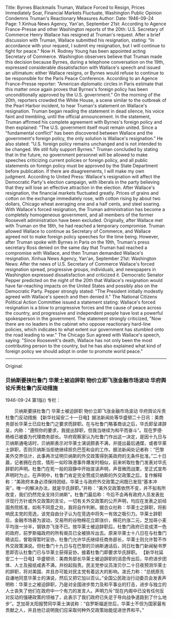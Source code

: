 Title: Byrnes Blackmails Truman, Wallace Forced to Resign, Prices Immediately Soar, Financial Markets Fluctuate, Washington Public Opinion Condemns Truman's Reactionary Measures
Author:
Date: 1946-09-24
Page: 1
Xinhua News Agency, Yan'an, September 21st: According to Agence France-Presse and other Washington reports of the 20th: U.S. Secretary of Commerce Henry Wallace has resigned at Truman's request. After a brief discussion with Truman, Wallace submitted his resignation, stating: "In accordance with your request, I submit my resignation, but I will continue to fight for peace." Now H. Rodney Young has been appointed acting Secretary of Commerce. Washington observers believe that Truman made this decision because Byrnes, during a telephone conversation on the 19th, expressed considerable dissatisfaction with Wallace's speech and issued an ultimatum: either Wallace resigns, or Byrnes would refuse to continue to be responsible for the Paris Peace Conference. According to an Agence France-Presse reporter: "American diplomatic circles in Paris estimate that this matter once again proves that Byrnes's foreign policy has been unconditionally approved by the U.S. government." On the morning of the 20th, reporters crowded the White House, a scene similar to the outbreak of the Pearl Harbor incident, to hear Truman's statement on Wallace's resignation. Truman began reading the statement in dead silence, his voice faint and trembling, until the official announcement. In the statement, Truman affirmed his complete agreement with Byrnes's foreign policy and then explained: "The U.S. government itself must remain united. Since a "fundamental conflict" has been discovered between Wallace and the government's foreign policy, the only solution is Wallace's resignation." He also stated: "U.S. foreign policy remains unchanged and is not intended to be changed. We still fully support Byrnes." Truman concluded by stating that in the future, no government personnel will be allowed to make speeches criticizing current policies or foreign policy, and all public statements on foreign policy must be approved by the State Department before publication. If there are disagreements, I will make my own judgment. According to United Press: Wallace's resignation will affect the Democratic Party's election campaign, with liberals in the party believing that they will lose an effective attraction in the election. After Wallace's resignation, the financial markets fluctuated greatly. Prices of grains and cotton on the exchange immediately rose, with cotton rising by about two dollars, Chicago wheat averaging one and a half cents, and steel soaring. With Wallace's forced resignation, the Truman administration has become a completely homogeneous government, and all members of the former Roosevelt administration have been excluded. Originally, after Wallace met with Truman on the 18th, he had reached a temporary compromise. Truman allowed Wallace to continue as Secretary of Commerce, and Wallace agreed not to make foreign policy speeches for the time being. However, after Truman spoke with Byrnes in Paris on the 19th, Truman's press secretary Ross denied on the same day that Truman had reached a compromise with Wallace, and then Truman demanded Wallace's resignation.
    Xinhua News Agency, Yan'an, September 21st: Washington News: After the news of U.S. Secretary of Commerce Wallace's forced resignation spread, progressive groups, individuals, and newspapers in Washington expressed dissatisfaction and criticized it. Democratic Senator Pepper predicted on the night of the 20th that Wallace's resignation would have far-reaching impacts on the United States and possibly also on the Democratic Party. Pepper strongly stated: "The President initially modestly agreed with Wallace's speech and then denied it." The National Citizens Political Action Committee issued a statement stating: Wallace's forced resignation is a blow to progressive forces and the cause of peace across the country, and progressive and independent people have lost a powerful spokesperson in the government. The statement strongly criticized, "Now there are no leaders in the cabinet who oppose reactionary hard-line policies, which indicates to what extent our government has stumbled onto the road leading to war." The Chicago Sun agreed with Wallace's speech, saying: "Since Roosevelt's death, Wallace has not only been the most contributing person to the country, but he has also explained what kind of foreign policy we should adopt in order to promote world peace."



<hr /> 

Original: 


### 贝纳斯要挟杜鲁门  华莱士被迫辞职  物价立即飞涨金融市场波动  华府舆论斥责杜鲁门反动措施

1946-09-24
第1版()
专栏：

　　贝纳斯要挟杜鲁门
    华莱士被迫辞职
    物价立即飞涨金融市场波动
    华府舆论斥责杜鲁门反动措施
    【新华社延安二十一日电】据法新闻处等华盛顿二十日讯：美商务部长华莱士已应杜鲁门之要求而辞职。在与杜鲁门略事商谈之后，华氏即呈递辞呈，内称：“遵照你的要求，我提出辞职，但我当继续为和平而奋斗”。现在罗德·杨格已被委为代理商务部长。华府观察家认为杜鲁门作出这一决定，是因十九日与贝纳斯通电话时，贝纳斯表示对华莱士演说颇表不满，并提出最后通牒，或者华莱士辞职，否则贝纳斯当拒绝继续担负巴签和会的工作。据法新闻处记者称：“巴黎美外交界估计，此事再次证明贝纳斯的外交政策得到美政府的无条件批准。”二十日晨，记者拥在白宫，情形一如珍珠港事件爆发时相似，前来听取杜鲁门发表对华氏辞职的声明。杜鲁门在死一般的寂静中开始宣读声明，声音微而战栗，至正式宣布声明时为止。在声明中，杜鲁门肯定完全赞成贝纳斯的外交政策之后，复作解释称：“美政府本身必须保持团结，华莱士与政府外交政策之间既已发现“基本冲突”，唯一的解决办法，就是华氏辞职。”并称：“美外交政策依然不变，并不拟有所改变，我们仍然完全支持贝纳斯”。杜鲁门最后称：今后不会再有政府人员发表批评现行方针或外交政策的言论，一切有关外交政策的公开声明，均应在发表之前经国务院核准，如有不同意之处，我将自作判断。据合众社称：华莱士之辞职，将影响民主党的竞选，该党自由分子认为在竞选中将失一有效之吸引力。华莱士辞职后，金融市场甚为波动，交易所的谷物棉花立即涨价，棉花约涨二元，芝加哥小麦平均涨一分半，钢铁亦飞涨不已。按华莱士被迫辞职后，杜鲁门政府已变成清一色的政府，前罗斯福政府的所有阁员已全被排斥出去。原来华莱士十八日在与杜鲁门晤谈后，曾取得暂时妥协，杜鲁门允许华氏继续任商务部长，华莱士则允许暂不作外交政策演说。但杜鲁门十九日与在巴黎的贝纳斯通话后，同日杜鲁门新闻秘书罗思即否认杜鲁门已与华莱士获得妥协，接着杜鲁门即要求华氏辞职。
    【新华社延安二十一日电】华盛顿讯：美商务部长华莱士被迫辞职的消息传出后，华府进步团体、人士及报纸咸表不满，并纷起指责。民主党参议员泼贝尔二十日夜预测华莱士的辞职，将对美国、并且亦可能对民主党有着远大的影响。泼氏力称：“总统原先自谦地同意华莱士的演说，然后又把它加以否认。”全国公民政治行动委员会发表声明称：华莱士之被迫辞职，乃是对全国进步势力及和平事业的打击，进步与独立的人士丧失了他们在政府中一个有力的发言人。声明力斥“现在内阁中已没有任何反对反动的强硬政策的领袖了，此表示了我们政府已失足于导向战争道路到了什么地步”。芝加哥太阳报赞同华莱士演说称：“自罗斯福逝世后，华莱士不但为国家最有贡献之人，并且他已说明我们应采取何种外交政策始能促进世界和平。”
